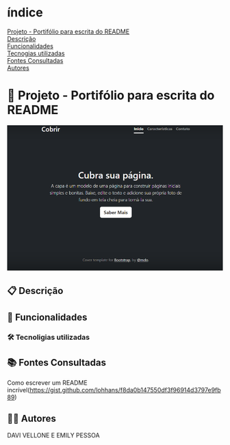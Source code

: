 # índice
[Projeto - Portifólio para escrita do README](#projeto---portif%C3%B3lio-para-escrita-do-readme)  
[Descrição](#descri%C3%A7%C3%A3o)  
[Funcionalidades](#funcionalidades)  
[Tecnogias utilizadas](#tecnoligias-utilizadas)  
[Fontes Consultadas](#fontes-consultadas)  
[Autores](#autores)  

# 🚀 Projeto - Portifólio para escrita do README
![image](img/Captura%20de%20tela%202023-09-05%20075747.png)
## 📋 Descrição

## 🔧 Funcionalidades

### 🛠️ Tecnoligias utilizadas

##  📚 Fontes Consultadas
Como escrever um README incrível(https://gist.github.com/lohhans/f8da0b147550df3f96914d3797e9fb89)
## 🙋‍♂️ Autores
DAVI VELLONE E EMILY PESSOA
